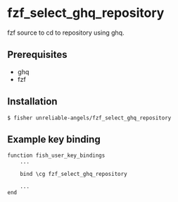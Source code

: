 # fzf_select_ghq_repository

fzf source to cd to repository using ghq.

## Prerequisites

- ghq
- fzf

## Installation

```
$ fisher unreliable-angels/fzf_select_ghq_repository
```

## Example key binding

```
function fish_user_key_bindings
    ...

    bind \cg fzf_select_ghq_repository

    ...
end
```
